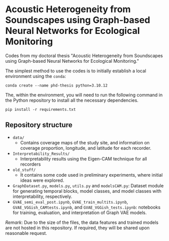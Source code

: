 # Acoustic Heterogeneity from Soundscapes using Graph-based Neural Networks for Ecological Monitoring

Codes from my doctoral thesis "Acoustic Heterogeneity from Soundscapes using Graph-based Neural Networks for Ecological Monitoring."

The simplest method to use the codes is to initially establish a local environment using the `conda`:
```shell
conda create --name phd-thesis python=3.10.12
```
The, within the environment, you will need to run the following command in the Python repository to install all the necessary dependencies.
```shell
pip install -r requirements.txt
```

## Repository structure

- `data/`
  - Contains coverage maps of the study site, and information on coverage proportion, longitude, and latitude for each recorder.
- `Interpretability_Results/`
  - Interpretability results using the Eigen-CAM technique for all recorders
- `old_stuff/`
  - It contains some code used in preliminary experiments, where initial ideas were explored.
- `GraphDataset.py`, `models.py`, `utils.py` and `modelsCAM.py`: Dataset module for generating temporal blocks, model classes, and model classes with interpretability, respectively.
- `GVAE_semi_eval_post.ipynb`, `GVAE_train_multits.ipynb`, `GVAE_VGGish_CAMtests.ipynb`, and `GVAE_VGGish_tests.ipynb`: notebooks for training, evaluation, and interpretation of Graph VAE models.

*Remark*: Due to the size of the files, the data features and trained models are not hosted in this repository. If required, they will be shared upon reasonable request.
